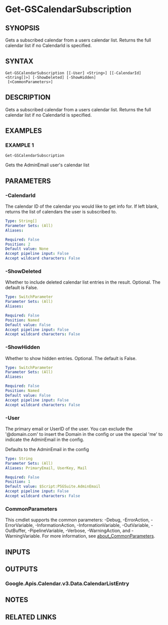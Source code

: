 # Get-GSCalendarSubscription

## SYNOPSIS
Gets a subscribed calendar from a users calendar list.
Returns the full calendar list if no CalendarId is specified.

## SYNTAX

```
Get-GSCalendarSubscription [[-User] <String>] [[-CalendarId] <String[]>] [-ShowDeleted] [-ShowHidden]
 [<CommonParameters>]
```

## DESCRIPTION
Gets a subscribed calendar from a users calendar list.
Returns the full calendar list if no CalendarId is specified.

## EXAMPLES

### EXAMPLE 1
```
Get-GSCalendarSubscription
```

Gets the AdminEmail user's calendar list

## PARAMETERS

### -CalendarId
The calendar ID of the calendar you would like to get info for.
If left blank, returns the list of calendars the user is subscribed to.

```yaml
Type: String[]
Parameter Sets: (All)
Aliases:

Required: False
Position: 2
Default value: None
Accept pipeline input: False
Accept wildcard characters: False
```

### -ShowDeleted
Whether to include deleted calendar list entries in the result.
Optional.
The default is False.

```yaml
Type: SwitchParameter
Parameter Sets: (All)
Aliases:

Required: False
Position: Named
Default value: False
Accept pipeline input: False
Accept wildcard characters: False
```

### -ShowHidden
Whether to show hidden entries.
Optional.
The default is False.

```yaml
Type: SwitchParameter
Parameter Sets: (All)
Aliases:

Required: False
Position: Named
Default value: False
Accept pipeline input: False
Accept wildcard characters: False
```

### -User
The primary email or UserID of the user.
You can exclude the '@domain.com' to insert the Domain in the config or use the special 'me' to indicate the AdminEmail in the config.

Defaults to the AdminEmail in the config

```yaml
Type: String
Parameter Sets: (All)
Aliases: PrimaryEmail, UserKey, Mail

Required: False
Position: 1
Default value: $Script:PSGSuite.AdminEmail
Accept pipeline input: False
Accept wildcard characters: False
```

### CommonParameters
This cmdlet supports the common parameters: -Debug, -ErrorAction, -ErrorVariable, -InformationAction, -InformationVariable, -OutVariable, -OutBuffer, -PipelineVariable, -Verbose, -WarningAction, and -WarningVariable. For more information, see [about_CommonParameters](http://go.microsoft.com/fwlink/?LinkID=113216).

## INPUTS

## OUTPUTS

### Google.Apis.Calendar.v3.Data.CalendarListEntry
## NOTES

## RELATED LINKS
